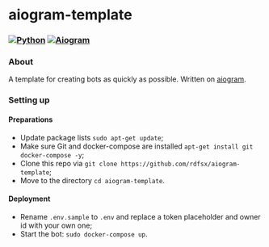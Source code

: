 # aiogram-template

### [![Python](https://img.shields.io/badge/Python-3.9%2B-blue)](https://www.python.org/downloads/)  [![Aiogram](https://img.shields.io/badge/aiogram-2.15-blue)](https://pypi.org/project/aiogram/) 

### About
A template for creating bots as quickly as possible. Written on [aiogram](https://github.com/aiogram/aiogram).

### Setting up

#### Preparations
- Update package lists `sudo apt-get update`;
- Make sure Git and docker-compose are installed `apt-get install git docker-compose -y`;
- Clone this repo via `git clone https://github.com/rdfsx/aiogram-template`;
- Move to the directory `cd aiogram-template`.

#### Deployment
- Rename `.env.sample` to `.env` and replace a token placeholder and owner id with your own one;
- Start the bot: `sudo docker-compose up`.

